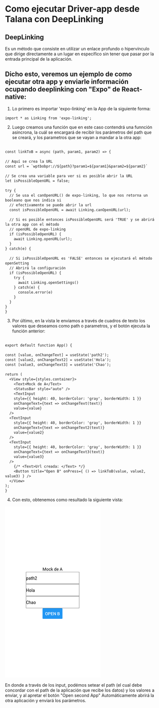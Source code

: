 # Como ejecutar Driver-app desde Talana con DeepLinking

## DeepLinking

  Es un método que consiste en utilizar un enlace profundo o hipervínculo que dirige directamente a un lugar en específico sin tener que pasar por la entrada principal de la aplicación.


## Dicho esto, veremos un ejemplo de como ejecutar otra app y enviarle información ocupando deeplinking con "Expo" de React-native:

  1. Lo primero es importar 'expo-linking' en la App de la siguiente forma:
  
    import * as Linking from 'expo-linking';
    
  2. Luego creamos una función que en este caso contendrá una funnción asincrona, la cuál se encargará  de recibir los parámetros del path que se creará, y los parametros que se vayan a mandar a la otra app:
  
  ~~~
  
  const linkToB = async (path, param1, param2) => {

  // Aquí se crea la URL
  const url = `wptbobpr://${path}?param1=${param1}&param2=${param2}`

  // Se crea una variable para ver si es posible abrir la URL
  let isPossibleOpenURL = false;
  
  try {
    // Se usa el canOpenURL() de expo-linking, lo que nos retorna un booleano que nos indica si 
    // efectivamente se puede abrir la url
    const isPossibleOpenURL = await Linking.canOpenURL(url);
    
    // Si es posible entonces isPossibleOpenURL será 'TRUE' y se abrirá la otra app con el método
    // openURL de expo-linking
    if (isPossibleOpenURL) {
      await Linking.openURL(url);
    }
  } catch(e) {

    // Si isPossibleOpenURL es 'FALSE' entonces se ejecutará el método openSetting
    // Abrirá la configuración
    if (isPossibleOpenURL) {
      try {
        await Linking.openSettings()
      } catch(e) {
        console.error(e)
      }
    }
  }
}
  
  ~~~
  
  3. Por último, en la vista le enviamos a través de cuadros de texto los valores que deseamos como path o parametros, y el botón ejecuta la función anterior:
  
  ~~~
  
  export default function App() {

  const [value, onChangeText] = useState('path2');
  const [value2, onChangeText2] = useState('Hola');
  const [value3, onChangeText3] = useState('Chao');

  return (
    <View style={styles.container}>
      <Text>Mock de A</Text>
      <StatusBar style="auto" />
      <TextInput
      style={{ height: 40, borderColor: 'gray', borderWidth: 1 }}
      onChangeText={text => onChangeText(text)}
      value={value}
    />
    <TextInput
      style={{ height: 40, borderColor: 'gray', borderWidth: 1 }}
      onChangeText={text => onChangeText2(text)}
      value={value2}
    />
    <TextInput
      style={{ height: 40, borderColor: 'gray', borderWidth: 1 }}
      onChangeText={text => onChangeText3(text)}
      value={value3}
    />
      {/* <Text>Url creada: </Text> */}
      <Button title="Open B" onPress={ () => linkToB(value, value2, value3) } />
    </View>
  );
}
  
  ~~~


  4. Con esto, obtenemos como resultado la siguiente vista:
  
  ![Ejemplo 1:](https://github.com/JorgeArancibia4869/Instructivo/blob/main/ejemplo1.png)
  
  En donde a través de los input, podémos setear el path (el cual debe concordar con el path de la aplicación que recibe los datos) y los valores a enviar, y al apretar el botón "Open second App" Automáticamente abrirá la otra aplicación y enviará los parámetros.
